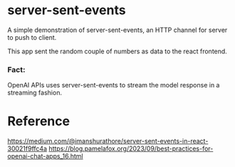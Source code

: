 # server-sent-events
A simple demonstration of server-sent-events, an HTTP channel for server to push to client. 

This app sent the random couple of numbers as data to the react frontend.

### Fact:
OpenAI APIs uses server-sent-events to stream the model response in a streaming fashion.

# Reference
https://medium.com/@imanshurathore/server-sent-events-in-react-30021f9ffc4a
https://blog.pamelafox.org/2023/09/best-practices-for-openai-chat-apps_16.html

